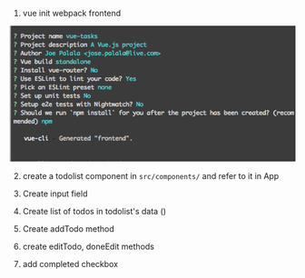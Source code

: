 1. vue init webpack frontend

![vuecli prompts](vueinit.png)

2. create a todolist component in `src/components/` and refer to it in App

3. Create input field

4. Create list of todos in todolist's data ()  

5. Create addTodo method

6. create editTodo,  doneEdit methods

7. add completed checkbox